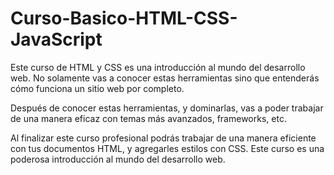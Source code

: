 # Curso-Basico-HTML-CSS-JavaScript

Este curso de HTML y CSS es una introducción al mundo del desarrollo web. No solamente vas a conocer estas herramientas sino que entenderás cómo funciona un sitio web por completo.

Después de conocer estas herramientas, y dominarlas, vas a poder trabajar de una manera eficaz con temas más avanzados, frameworks, etc.

Al finalizar este curso profesional podrás trabajar de una manera eficiente con tus documentos HTML, y agregarles estilos con CSS. Este curso es una poderosa introducción al mundo del desarrollo web.
